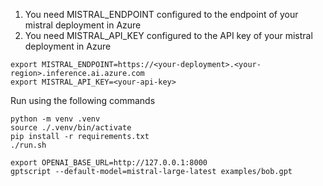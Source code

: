 1. You need MISTRAL_ENDPOINT configured to the endpoint of your mistral deployment in Azure
2. You need MISTRAL_API_KEY configured to the API key of your mistral deployment in Azure

```
export MISTRAL_ENDPOINT=https://<your-deployment>.<your-region>.inference.ai.azure.com
export MISTRAL_API_KEY=<your-api-key>
```

Run using the following commands

```
python -m venv .venv
source ./.venv/bin/activate
pip install -r requirements.txt
./run.sh
```

```
export OPENAI_BASE_URL=http://127.0.0.1:8000
gptscript --default-model=mistral-large-latest examples/bob.gpt
```
